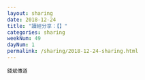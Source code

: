 ```yaml
---
layout: sharing
date: 2018-12-24
title: "讀經分享：【】"
categories: sharing
weekNum: 49
dayNum: 1
permalink: /sharing/2018-12-24-sharing.html
---
```



`錢斌傳道`
